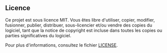 ## Licence

Ce projet est sous licence MIT. Vous êtes libre d'utiliser, copier, modifier, fusionner, publier, distribuer, sous-licencier et/ou vendre des copies du logiciel, tant que la notice de copyright est incluse dans toutes les copies ou parties significatives du logiciel.

Pour plus d'informations, consultez le fichier [LICENSE](./LICENSE).

